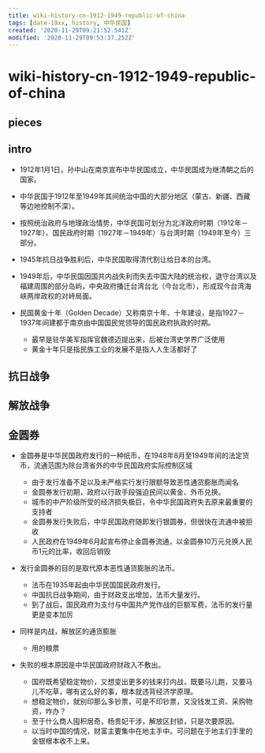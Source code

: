 ```yaml
---
title: wiki-history-cn-1912-1949-republic-of-china
tags: [date-19xx, history, 中华民国]
created: '2020-11-29T09:21:52.541Z'
modified: '2020-11-29T09:53:37.252Z'
---
```


# wiki-history-cn-1912-1949-republic-of-china

## pieces

## intro

- 1912年1月1日，孙中山在南京宣布中华民国成立，中华民国成为继清朝之后的国家。
- 中华民国于1912年至1949年其间统治中国的大部分地区（蒙古、新疆、西藏等边地控制不深）。
- 按照统治政府与地理政治情势，中华民国可划分为北洋政府时期（1912年－1927年）、国民政府时期（1927年－1949年）与台湾时期（1949年至今）三部分。
- 1945年抗日战争胜利后，中华民国取得清代割让给日本的台湾。
- 1949年后，中华民国因国共内战失利而失去中国大陆的统治权，退守台湾以及福建周围的部分岛屿，中央政府播迁台湾台北（今台北市），形成现今台湾海峡两岸政权的对峙局面。

- 民国黄金十年（Golden Decade）又称南京十年、十年建设，是指1927－1937年间建都于南京由中国国民党领导的国民政府执政的时期。
  - 最早是驻华美军指挥官魏德迈提出来，后被台湾史学界广泛使用
  - 黄金十年只是指民族工业的发展不是指人人生活都好了

## 抗日战争

## 解放战争

## 金圆券

- 金圆券是中华民国政府发行的一种纸币，在1948年8月至1949年间的法定货币，流通范围为除台湾省外的中华民国政府实际控制区域
  - 由于发行准备不足以及未严格实行发行限额导致恶性通货膨胀而闻名
  - 金圆券发行初期，政府以行政手段强迫民间以黄金、外币兑换。
  - 城市的中产阶级所受的经济损失极巨，令中华民国政府失去原来最重要的支持者
  - 金圆券发行失败后，中华民国政府随即发行银圆券，但很快在流通中被拒收
  - 人民政府在1949年6月起宣布停止金圆券流通，以金圆券10万元兑换人民币1元的比率，收回后销毁

- 发行金圆券的目的是取代原本恶性通货膨胀的法币。
  - 法币在1935年起由中华民国国民政府发行。
  - 中国抗日战争期间，由于财政支出增加，法币大量发行。
  - 到了战后，国民政府为支付与中国共产党作战的巨额军费，法币的发行量更是变本加厉

- 同样是内战，解放区的通货膨胀
  - 用的粮票

- 失败的根本原因是中华民国政府财政入不敷出。
  - 国府既希望稳定物价，又想变出更多的钱来打内战，既要马儿跑，又要马儿不吃草，哪有这么好的事，根本就违背经济学原理。
  - 想稳定物价，就别印那么多钞票，可是不印钞票，又没钱发工资、采购物资，咋办？
  - 至于什么商人囤积居奇，杨贵妃干涉，解放区封锁，只是次要原因。
  - 以当时中国的情况，财富主要集中在地主手中。可问题在于地主们手里的金银根本收不上来。
